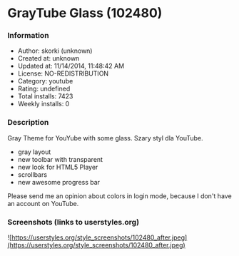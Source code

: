 # GrayTube Glass (102480)

### Information
- Author: skorki (unknown)
- Created at: unknown
- Updated at: 11/14/2014, 11:48:42 AM
- License: NO-REDISTRIBUTION
- Category: youtube
- Rating: undefined
- Total installs: 7423
- Weekly installs: 0


### Description
Gray Theme for YouYube with some glass. Szary styl dla YouTube.
- gray layout 
- new toolbar with transparent
- new look for HTML5 Player 
- scrollbars
- new awesome progress bar

Please send me an opinion about colors in login mode, because I don't have an account on YouTube.


### Screenshots (links to userstyles.org)
![https://userstyles.org/style_screenshots/102480_after.jpeg](https://userstyles.org/style_screenshots/102480_after.jpeg)


